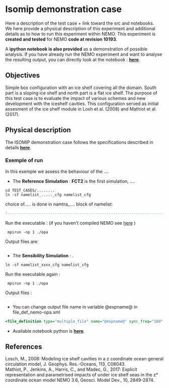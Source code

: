 
# Isomip demonstration case
Here a description of the test case + link toward the src and notebooks. 
<br>
We here provide a physical description of this experiment and additional details as to how to run this experiment within NEMO. This experiment is **created and tested** for NEMO **code at revision 10193**. 

A **ipython notebook is also provided** as a demonstration of possible analysis. If you have already run the NEMO experiment and want to analyse the resulting output, you can directly look at the notebook : **[here](https://github.com/pmathiot/NEMO-test-cases/tree/master/isomip/notebook/isomip_notebook.ipynb)**.

## Objectives
Simple box configuration with an ice shelf covering all the domain. South part is a sloping ice shelf and north part is a flat ice shelf. The purpose of this test case is to evaluate the impact of various schemes and new development with the iceshelf cavities. This configuration served as initial assesment of the ice shelf module in Losh et al. (2008) and Mathiot et al. (2017).

## Physical description
The ISOMIP demonstration case follows the specifications described in details **[here](http://staff.acecrc.org.au/~bkgalton/ISOMIP/test_cavities.pdf)**.

### Exemple of run
In this exemple we assess the behaviour of the ....<br>

* The **Reference Simulation** : **FCT2** is the first simulation, ....

```
cd TEST_CASES/........
ln -sf namelist_....._cfg namelist_cfg
```
choice of..... is done in namtra_.... block of namelist: 

~~~fortran
!-----------------------------------------------------------------------

~~~

Run the executable : (if you haven't compiled NEMO see [here](https://github.com/sflavoni/NEMO-test-cases) )

``` 
 mpirun -np 1 ./opa 
```
Output files are: <br>

~~~

~~~

* The **Sensibility Simulation** : .


```
ln -sf namelist_xxxx_cfg namelist_cfg
```

Run the executable again : 

``` 
 mpirun -np 1 ./opa 
```

Output files : <br>

~~~

~~~

* You can change output file name  in variable @expname@ in file\_def\_nemo-opa.xml

~~~xml
<file_definition type="multiple_file" name="@expname@" sync_freq="10d" min_digits="4">
~~~

* Available notebook python is **[here](https://github.com/pmathiot/NEMO-test-cases/tree/master/isomip/notebook/isomip_notebook.ipynb)**.

## References
Losch, M., 2008: Modeling ice shelf cavities in a z coordinate ocean general circulation model, J. Geophys. Res.-Oceans, 113, C08043.<br>
Mathiot, P., Jenkins, A., Harris, C., and Madec, G., 2017: Explicit representation and parametrised impacts of under ice shelf seas in the z* coordinate ocean model NEMO 3.6, Geosci. Model Dev., 10, 2849-2874.
